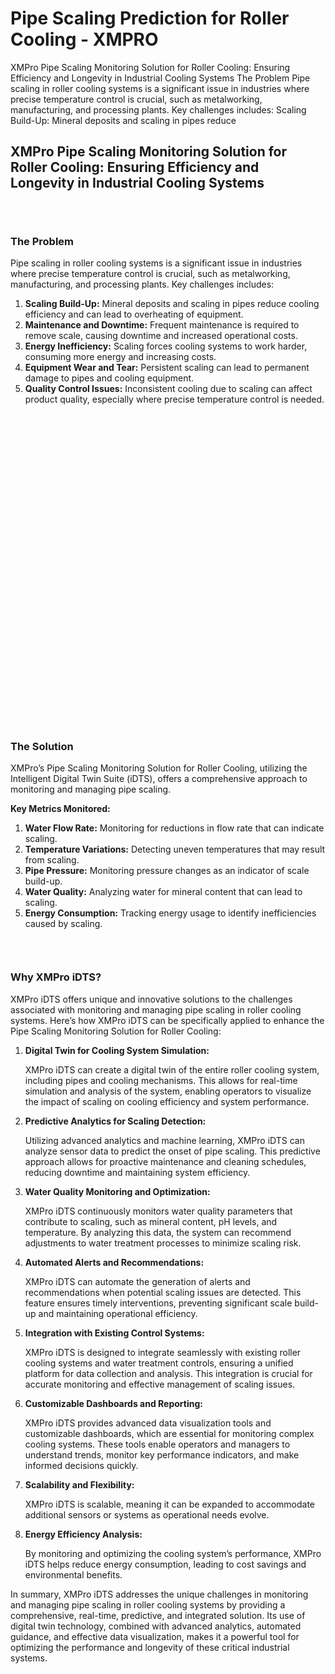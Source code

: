 # Pipe Scaling Prediction for Roller Cooling - XMPRO


<div class="portfolio-top">

<div class="row page-wrapper">

<div class="large-12 col mb-0 pb-0">

<div class="portfolio-summary entry-summary">

<div class="row">

<div class="col col-fit pb-0">
XMPro Pipe Scaling Monitoring Solution for Roller Cooling: Ensuring Efficiency and Longevity in Industrial Cooling Systems The Problem Pipe scaling in roller cooling systems is a significant issue in industries where precise temperature control is crucial, such as metalworking, manufacturing, and processing plants. Key challenges includes: Scaling Build-Up: Mineral deposits and scaling in pipes reduce
</div>
</div>
</div>
</div>
</div>

<div id="portfolio-content" role="main">

<div class="portfolio-inner">

<div class="row" id="row-858977510">

<div class="col small-12 large-12" id="col-1249031149">

<div class="col-inner">
<h2>XMPro Pipe Scaling Monitoring Solution for Roller Cooling: Ensuring Efficiency and Longevity in Industrial Cooling Systems</h2>

<div class="gap-element clearfix" id="gap-788362801" style="display:block; height:auto;">
<style>
#gap-788362801 {
  padding-top: 30px;
}
</style>
</div>

<div class="row" id="row-1475774465">

<div class="col medium-6 small-12 large-6" id="col-1660824740">

<div class="col-inner">
<h3>The Problem</h3>
<p>Pipe scaling in roller cooling systems is a significant issue in industries where precise temperature control is crucial, such as metalworking, manufacturing, and processing plants. Key challenges includes:</p>
<ol>
<li><strong>Scaling Build-Up:</strong> Mineral deposits and scaling in pipes reduce cooling efficiency and can lead to overheating of equipment.</li>
<li><strong>Maintenance and Downtime:</strong> Frequent maintenance is required to remove scale, causing downtime and increased operational costs.</li>
<li><strong>Energy Inefficiency:</strong> Scaling forces cooling systems to work harder, consuming more energy and increasing costs.</li>
<li><strong>Equipment Wear and Tear:</strong> Persistent scaling can lead to permanent damage to pipes and cooling equipment.</li>
<li><strong>Quality Control Issues:</strong> Inconsistent cooling due to scaling can affect product quality, especially where precise temperature control is needed.</li>
</ol>
</div>
</div>

<div class="col medium-6 small-12 large-6" id="col-478966913">

<div class="col-inner">

<div class="banner has-hover" id="banner-588351872">

<div class="banner-inner fill">

<div class="banner-bg fill">

<div class="bg fill bg-fill"></div>
</div>

<div class="banner-layers container">

<div class="fill banner-link"></div>

<div class="text-box banner-layer x50 md-x50 lg-x50 y50 md-y50 lg-y50 res-text" id="text-box-340818310">

<div class="text-box-content text dark">

<div class="text-inner text-center">
</div>
</div>
<style>
#text-box-340818310 {
  width: 60%;
}
#text-box-340818310 .text-box-content {
  font-size: 100%;
}
</style>
</div>
</div>
</div>
<style>
#banner-588351872 {
  padding-top: 500px;
}
#banner-588351872 .bg.bg-loaded {
  background-image: url(https://xmpro.com/wp-content/uploads/2020/04/14.jpg);
}
</style>
</div>
</div>
</div>
</div>
<h3>The Solution</h3>
<p>XMPro’s Pipe Scaling Monitoring Solution for Roller Cooling, utilizing the Intelligent Digital Twin Suite (iDTS), offers a comprehensive approach to monitoring and managing pipe scaling.</p>
<p><strong>Key Metrics Monitored:</strong></p>
<ol>
<li><strong>Water Flow Rate:</strong> Monitoring for reductions in flow rate that can indicate scaling.</li>
<li><strong>Temperature Variations:</strong> Detecting uneven temperatures that may result from scaling.</li>
<li><strong>Pipe Pressure:</strong> Monitoring pressure changes as an indicator of scale build-up.</li>
<li><strong>Water Quality:</strong> Analyzing water for mineral content that can lead to scaling.</li>
<li><strong>Energy Consumption:</strong> Tracking energy usage to identify inefficiencies caused by scaling.</li>
</ol>

<div class="gap-element clearfix" id="gap-328222251" style="display:block; height:auto;">
<style>
#gap-328222251 {
  padding-top: 30px;
}
</style>
</div>

<div class="flex-1 overflow-hidden">

<div class="react-scroll-to-bottom--css-rnwrn-79elbk h-full">

<div class="react-scroll-to-bottom--css-rnwrn-1n7m0yu">

<div class="flex flex-col pb-9 text-sm">

<div class="w-full text-token-text-primary" data-testid="conversation-turn-21">

<div class="px-4 py-2 justify-center text-base md:gap-6 m-auto">

<div class="flex flex-1 text-base mx-auto gap-3 md:px-5 lg:px-1 xl:px-5 md:max-w-3xl lg:max-w-[40rem] xl:max-w-[48rem] group final-completion">

<div class="relative flex w-full flex-col lg:w-[calc(100%-115px)] agent-turn">

<div class="flex-col gap-1 md:gap-3">

<div class="flex flex-grow flex-col max-w-full">

<div class="min-h-[20px] text-message flex flex-col items-start gap-3 whitespace-pre-wrap break-words [.text-message+&amp;]:mt-5 overflow-x-auto" data-message-author-role="assistant" data-message-id="06179272-45ef-4632-8240-2e5f6427182e">

<div class="markdown prose w-full break-words dark:prose-invert light">
<h3>Why XMPro iDTS?</h3>
<p>XMPro iDTS offers unique and innovative solutions to the challenges associated with monitoring and managing pipe scaling in roller cooling systems. Here’s how XMPro iDTS can be specifically applied to enhance the Pipe Scaling Monitoring Solution for Roller Cooling:</p>
<ol>
<li>
<p><strong>Digital Twin for Cooling System Simulation:</strong></p>
<p>XMPro iDTS can create a digital twin of the entire roller cooling system, including pipes and cooling mechanisms. This allows for real-time simulation and analysis of the system, enabling operators to visualize the impact of scaling on cooling efficiency and system performance.</p></li>
<li>
<p><strong>Predictive Analytics for Scaling Detection:</strong></p>
<p>Utilizing advanced analytics and machine learning, XMPro iDTS can analyze sensor data to predict the onset of pipe scaling. This predictive approach allows for proactive maintenance and cleaning schedules, reducing downtime and maintaining system efficiency.</p></li>
<li>
<p><strong>Water Quality Monitoring and Optimization:</strong></p>
<p>XMPro iDTS continuously monitors water quality parameters that contribute to scaling, such as mineral content, pH levels, and temperature. By analyzing this data, the system can recommend adjustments to water treatment processes to minimize scaling risk.</p></li>
<li>
<p><strong>Automated Alerts and Recommendations:</strong></p>
<p>XMPro iDTS can automate the generation of alerts and recommendations when potential scaling issues are detected. This feature ensures timely interventions, preventing significant scale build-up and maintaining operational efficiency.</p></li>
<li>
<p><strong>Integration with Existing Control Systems:</strong></p>
<p>XMPro iDTS is designed to integrate seamlessly with existing roller cooling systems and water treatment controls, ensuring a unified platform for data collection and analysis. This integration is crucial for accurate monitoring and effective management of scaling issues.</p></li>
<li>
<p><strong>Customizable Dashboards and Reporting:</strong></p>
<p>XMPro iDTS provides advanced data visualization tools and customizable dashboards, which are essential for monitoring complex cooling systems. These tools enable operators and managers to understand trends, monitor key performance indicators, and make informed decisions quickly.</p></li>
<li>
<p><strong>Scalability and Flexibility:</strong></p>
<p>XMPro iDTS is scalable, meaning it can be expanded to accommodate additional sensors or systems as operational needs evolve.</p></li>
<li>
<p><strong>Energy Efficiency Analysis:</strong></p>
<p>By monitoring and optimizing the cooling system’s performance, XMPro iDTS helps reduce energy consumption, leading to cost savings and environmental benefits.</p></li>
</ol>
<p>In summary, XMPro iDTS addresses the unique challenges in monitoring and managing pipe scaling in roller cooling systems by providing a comprehensive, real-time, predictive, and integrated solution. Its use of digital twin technology, combined with advanced analytics, automated guidance, and effective data visualization, makes it a powerful tool for optimizing the performance and longevity of these critical industrial systems.</p>
</div>
</div>
</div>
</div>
</div>
</div>
</div>
</div>
</div>
</div>
</div>
</div>
</div>
</div>
</div>
</div>
</div>
</div>